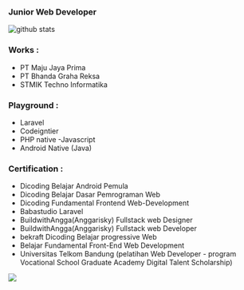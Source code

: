### Junior Web Developer

![github stats](https://github-readme-stats.vercel.app/api?username=farizal97&show_icons=true&theme=dark)

### Works : 
- PT Maju Jaya Prima
- PT Bhanda Graha Reksa
- STMIK Techno Informatika

### Playground :
- Laravel
- Codeigntier
- PHP native
-Javascript
- Android Native (Java)

### Certification : 
- Dicoding Belajar Android Pemula
- Dicoding Belajar Dasar Pemrograman Web
- Dicoding Fundamental Frontend Web-Development
- Babastudio Laravel
- BuildwithAngga(Anggarisky) Fullstack web Designer
- BuildwithAngga(Anggarisky) Fullstack web Developer
- bekraft Dicoding Belajar progressive Web 
- Belajar Fundamental Front-End Web Development 
- Universitas Telkom Bandung (pelatihan Web Developer - program Vocational School Graduate Academy Digital Talent Scholarship)

<img src="https://github-readme-stats.vercel.app/api/top-langs/?username=zuramai&theme=vue">




